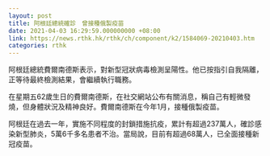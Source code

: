 ```yaml
---
layout: post
title: 阿根廷總統確診　曾接種俄製疫苗
date: 2021-04-03 16:29:59.000000000 +08:00
link: https://news.rthk.hk/rthk/ch/component/k2/1584069-20210403.htm
categories: rthk
---
```


阿根廷總統費爾南德斯表示，對新型冠狀病毒檢測呈陽性。他已按指引自我隔離，正等待最終檢測結果，會繼續執行職務。

在星期五62歲生日的費爾南德斯，在社交網站公布有關消息，稱自己有輕微發燒，但身體狀況及精神良好。費爾南德斯在今年1月，接種俄製疫苗。

阿根廷在過去一年，實施不同程度的封鎖措施抗疫，累計有超過237萬人，確診感染新型肺炎，5萬6千多名患者不治。當局說，目前有超過68萬人，已全面接種新冠疫苗。
